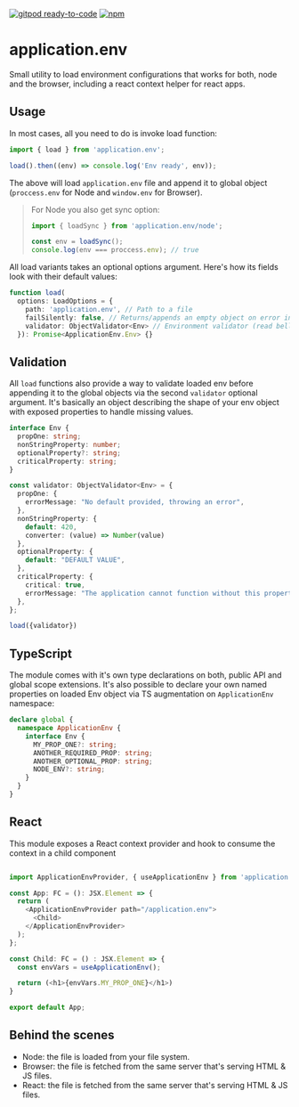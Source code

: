 [![gitpod ready-to-code](https://img.shields.io/badge/gitpod-ready--to--code-blue?logo=gitpod&style=flat-square)](https://gitpod.io/#https://github.com/mpetuska/application.env)
[![npm](https://img.shields.io/npm/v/application.env?logo=npm&style=flat-square)](https://www.npmjs.com/package/application.env)
# application.env

Small utility to load environment configurations that works for both, node and the browser, including a react context helper for react apps.

## Usage

In most cases, all you need to do is invoke load function:

```javascript
import { load } from 'application.env';

load().then((env) => console.log('Env ready', env));
```

The above will load `application.env` file and append it to global object (`proccess.env` for Node and `window.env`
for Browser).

> For Node you also get sync option:
> ```javascript
> import { loadSync } from 'application.env/node';
>
> const env = loadSync();
> console.log(env === proccess.env); // true
> ```

All load variants takes an optional options argument. Here's how its fields look with their default values:

```typescript
function load(
  options: LoadOptions = {
    path: 'application.env', // Path to a file
    failSilently: false, // Returns/appends an empty object on error instead of throwing it.
    validator: ObjectValidator<Env> // Environment validator (read bellow)
  }): Promise<ApplicationEnv.Env> {}
```

## Validation
All `load` functions also provide a way to validate loaded env before appending it to the global objects via the second
`validator` optional argument. It's basically an object describing the shape of your env object with exposed properties to handle missing values.
```typescript
interface Env {
  propOne: string;
  nonStringProperty: number;
  optionalProperty?: string;
  criticalProperty: string;
}

const validator: ObjectValidator<Env> = {
  propOne: {
    errorMessage: "No default provided, throwing an error",
  },
  nonStringProperty: {
    default: 420,
    converter: (value) => Number(value)
  },
  optionalProperty: {
    default: "DEFAULT VALUE",
  },
  criticalProperty: {
    critical: true,
    errorMessage: "The application cannot function without this property. Terminating...",
  },
};

load({validator})
```

## TypeScript
The module comes with it's own type declarations on both, public API and global scope extensions. It's also possible to declare your own named properties on loaded Env object via TS augmentation on `ApplicationEnv` namespace:
```typescript
declare global {
  namespace ApplicationEnv {
    interface Env {
      MY_PROP_ONE?: string;
      ANOTHER_REQUIRED_PROP: string;
      ANOTHER_OPTIONAL_PROP: string;
      NODE_ENV?: string;
    }
  }
}
```

## React
This module exposes a React context provider and hook to consume the context in a child component

```typescript 

import ApplicationEnvProvider, { useApplicationEnv } from 'application.env/react';

const App: FC = (): JSX.Element => {
  return (
    <ApplicationEnvProvider path="/application.env">
      <Child>
    </ApplicationEnvProvider>
  );
};

const Child: FC = () : JSX.Element => {
  const envVars = useApplicationEnv();

  return (<h1>{envVars.MY_PROP_ONE}</h1>)
}

export default App;
```

## Behind the scenes

* Node: the file is loaded from your file system.
* Browser: the file is fetched from the same server that's serving HTML & JS files.
* React: the file is fetched from the same server that's serving HTML & JS files.
